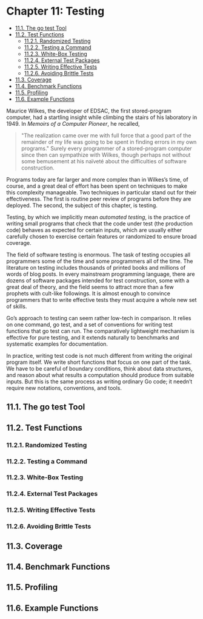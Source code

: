 # Chapter 11: Testing

<!-- TOC -->

- [11.1. The go test Tool](#111-the-go-test-tool)
- [11.2. Test Functions](#112-test-functions)
  - [11.2.1. Randomized Testing](#1121-randomized-testing)
  - [11.2.2. Testing a Command](#1122-testing-a-command)
  - [11.2.3. White-Box Testing](#1123-white-box-testing)
  - [11.2.4. External Test Packages](#1124-external-test-packages)
  - [11.2.5. Writing Effective Tests](#1125-writing-effective-tests)
  - [11.2.6. Avoiding Brittle Tests](#1126-avoiding-brittle-tests)
- [11.3. Coverage](#113-coverage)
- [11.4. Benchmark Functions](#114-benchmark-functions)
- [11.5. Profiling](#115-profiling)
- [11.6. Example Functions](#116-example-functions)

<!-- /TOC -->

Maurice Wilkes, the developer of EDSAC, the first stored-program computer, had a startling insight while climbing the stairs of his laboratory in 1949. In *Memoirs of a Computer Pioneer*, he recalled, 
> "The realization came over me with full force that a good part of the remainder of my life was going to be spent in finding errors in my own programs." 
Surely every programmer of a stored-program computer since then can sympathize with Wilkes, though perhaps not without some bemusement at his naïveté about the difficulties of software construction.

Programs today are far larger and more complex than in Wilkes’s time, of course, and a great deal of effort has been spent on techniques to make this complexity manageable. Two techniques in particular stand out for their effectiveness. The first is routine peer review of programs before they are deployed. The second, the subject of this chapter, is testing.

Testing, by which we implicitly mean *automated testing*, is the practice of writing small programs that check that the code under test (the production code) behaves as expected for certain inputs, which are usually either carefully chosen to exercise certain features or randomized to ensure broad coverage.

The field of software testing is enormous. The task of testing occupies all programmers some of the time and some programmers all of the time. The literature on testing includes thousands of printed books and millions of words of blog posts. In every mainstream programming language, there are dozens of software packages intended for test construction, some with a great deal of theory, and the field seems to attract more than a few prophets with cult-like followings. It is almost enough to convince programmers that to write effective tests they must acquire a whole new set of skills.

Go’s approach to testing can seem rather low-tech in comparison. It relies on one command, go test, and a set of conventions for writing test functions that go test can run. The comparatively lightweight mechanism is effective for pure testing, and it extends naturally to benchmarks and systematic examples for documentation.

In practice, writing test code is not much different from writing the original program itself. We write short functions that focus on one part of the task. We have to be careful of boundary conditions, think about data structures, and reason about what results a computation should produce from suitable inputs. But this is the same process as writing ordinary Go code; it needn’t require new notations, conventions, and tools.

## 11.1. The go test Tool 
## 11.2. Test Functions 
### 11.2.1. Randomized Testing
### 11.2.2. Testing a Command
### 11.2.3. White-Box Testing
### 11.2.4. External Test Packages
### 11.2.5. Writing Effective Tests
### 11.2.6. Avoiding Brittle Tests
## 11.3. Coverage 
## 11.4. Benchmark Functions 
## 11.5. Profiling 
## 11.6. Example Functions 
